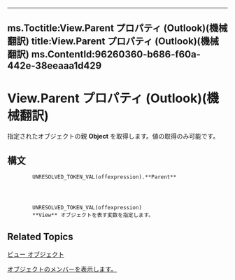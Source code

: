 

---
ms.Toctitle:View.Parent プロパティ (Outlook)(機械翻訳)
title:View.Parent プロパティ (Outlook)(機械翻訳)
ms.ContentId:96260360-b686-f60a-442e-38eeaaa1d429
---
# View.Parent プロパティ (Outlook)(機械翻訳)




指定されたオブジェクトの親 **Object** を取得します。値の取得のみ可能です。

## 構文

            UNRESOLVED_TOKEN_VAL(offexpression).**Parent**




            UNRESOLVED_TOKEN_VAL(offexpression)
            **View** オブジェクトを表す変数を指定します。



## Related Topics

[ビュー オブジェクト](41c8d149-9912-1685-4c8b-3c849cc6f1ed.md)

[オブジェクトのメンバーを表示します。](ed3196c6-e779-64f7-db1d-e2fd22bb4688.md)




